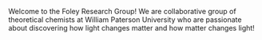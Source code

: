 Welcome to the Foley Research Group! We are collaborative group of theoretical chemists at William Paterson University who are passionate about discovering how light changes matter and how matter changes light! 
